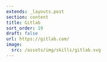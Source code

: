 ```yaml
---
extends: _layouts.post
section: content
title: Gitlab
sort_order: 19
draft: false
url: https://gitlab.com/
image:
  src: /assets/img/skills/gitlab.svg
---
```

